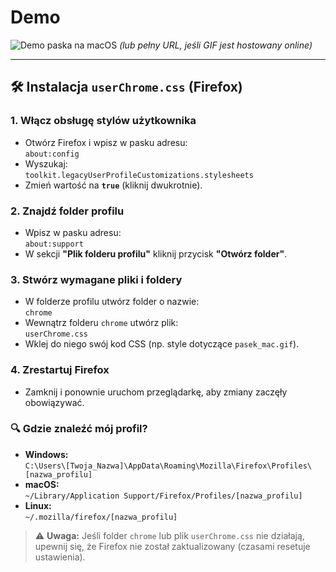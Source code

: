 # Demo  
![Demo paska na macOS](pasek_mac.gif) *(lub pełny URL, jeśli GIF jest hostowany online)*  

---

## 🛠 Instalacja `userChrome.css` (Firefox)  

### 1. Włącz obsługę stylów użytkownika  
- Otwórz Firefox i wpisz w pasku adresu:  
  ```about:config```  
- Wyszukaj:  
  ```toolkit.legacyUserProfileCustomizations.stylesheets```  
- Zmień wartość na **`true`** (kliknij dwukrotnie).  

### 2. Znajdź folder profilu  
- Wpisz w pasku adresu:  
  ```about:support```  
- W sekcji **"Plik folderu profilu"** kliknij przycisk **"Otwórz folder"**.  

### 3. Stwórz wymagane pliki i foldery  
- W folderze profilu utwórz folder o nazwie:  
  ```chrome```  
- Wewnątrz folderu `chrome` utwórz plik:  
  ```userChrome.css```  
- Wklej do niego swój kod CSS (np. style dotyczące `pasek_mac.gif`).  

### 4. Zrestartuj Firefox  
- Zamknij i ponownie uruchom przeglądarkę, aby zmiany zaczęły obowiązywać.  

### 🔍 Gdzie znaleźć mój profil?  
- **Windows:**  
  ```C:\Users\[Twoja_Nazwa]\AppData\Roaming\Mozilla\Firefox\Profiles\[nazwa_profilu]```  
- **macOS:**  
  ```~/Library/Application Support/Firefox/Profiles/[nazwa_profilu]```  
- **Linux:**  
  ```~/.mozilla/firefox/[nazwa_profilu]```  

> ⚠️ **Uwaga:** Jeśli folder `chrome` lub plik `userChrome.css` nie działają, upewnij się, że Firefox nie został zaktualizowany (czasami resetuje ustawienia).  
